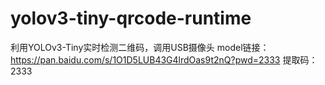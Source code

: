 # yolov3-tiny-qrcode-runtime
利用YOLOv3-Tiny实时检测二维码，调用USB摄像头
model链接：https://pan.baidu.com/s/1O1D5LUB43G4lrdOas9t2nQ?pwd=2333 
提取码：2333

